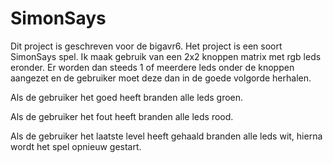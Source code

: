 # SimonSays

Dit project is geschreven voor de bigavr6. Het project is een soort
SimonSays spel. Ik maak gebruik van een 2x2 knoppen matrix met rgb leds
eronder. Er worden dan steeds 1 of meerdere leds onder de knoppen aangezet
en de gebruiker moet deze dan in de goede volgorde herhalen.

Als de gebruiker het goed heeft branden alle leds groen.

Als de gebruiker het fout heeft branden alle leds rood.

Als de gebruiker het laatste level heeft gehaald branden alle leds wit,
hierna wordt het spel opnieuw gestart.